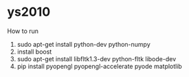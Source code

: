 # ys2010

How to run

1. sudo apt-get install python-dev python-numpy
2. install boost
3. sudo apt-get install libfltk1.3-dev python-fltk libode-dev 
4. pip install pyopengl pyopengl-accelerate pyode matplotlib
